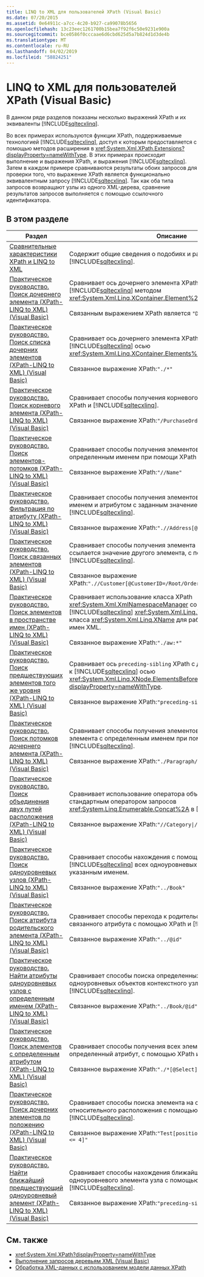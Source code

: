 ```yaml
---
title: LINQ to XML для пользователей XPath (Visual Basic)
ms.date: 07/20/2015
ms.assetid: 0e64911c-a7cc-4c20-b927-ca99078b5656
ms.openlocfilehash: 13c23eec1261700b15bea7f92f6c50e9231e900a
ms.sourcegitcommit: bce0586f0cccaae6d6cbd625d5a7b824d1d3de4b
ms.translationtype: MT
ms.contentlocale: ru-RU
ms.lasthandoff: 04/02/2019
ms.locfileid: "58824251"
---
```

# <a name="linq-to-xml-for-xpath-users-visual-basic"></a>LINQ to XML для пользователей XPath (Visual Basic)

В данном ряде разделов показаны несколько выражений XPath и их эквиваленты [!INCLUDE[sqltecxlinq](~/includes/sqltecxlinq-md.md)].  
  
 Во всех примерах используются функции XPath, поддерживаемые технологией [!INCLUDE[sqltecxlinq](~/includes/sqltecxlinq-md.md)], доступ к которым предоставляется с помощью методов расширения в <xref:System.Xml.XPath.Extensions?displayProperty=nameWithType>. В этих примерах происходит выполнение и выражения XPath, и выражения [!INCLUDE[sqltecxlinq](~/includes/sqltecxlinq-md.md)]. Затем в каждом примере сравниваются результаты обоих запросов для проверки того, что выражение XPath является функционально эквивалентным запросу [!INCLUDE[sqltecxlinq](~/includes/sqltecxlinq-md.md)]. Так как оба типа запросов возвращают узлы из одного XML-дерева, сравнение результатов запросов выполняется с помощью ссылочного идентификатора.  
  
## <a name="in-this-section"></a>В этом разделе  
  
|Раздел|Описание|  
|-----------|-----------------|  
|[Сравнительные характеристики XPath и LINQ to XML](../../../../visual-basic/programming-guide/concepts/linq/comparison-of-xpath-and-linq-to-xml.md)|Содержит общие сведения о подобиях и различиях между XPath и [!INCLUDE[sqltecxlinq](~/includes/sqltecxlinq-md.md)].|  
|[Практическое руководство. Поиск дочернего элемента (XPath-LINQ to XML) (Visual Basic)](../../../../visual-basic/programming-guide/concepts/linq/how-to-find-a-child-element-xpath-linq-to-xml.md)|Сравнивает ось дочернего элемента XPath с предусмотренным в [!INCLUDE[sqltecxlinq](~/includes/sqltecxlinq-md.md)] методом <xref:System.Xml.Linq.XContainer.Element%2A>.<br /><br /> Связанным выражением XPath является `"DeliveryNotes"`.|  
|[Практическое руководство. Поиск списка дочерних элементов (XPath-LINQ to XML) (Visual Basic)](../../../../visual-basic/programming-guide/concepts/linq/how-to-find-a-list-of-child-elements-xpath-linq-to-xml.md)|Сравнивает ось дочернего элемента XPath с предусмотренной в [!INCLUDE[sqltecxlinq](~/includes/sqltecxlinq-md.md)] осью <xref:System.Xml.Linq.XContainer.Elements%2A>.<br /><br /> Связанное выражение XPath:`"./*"`|  
|[Практическое руководство. Поиск корневого элемента (XPath-LINQ to XML) (Visual Basic)](../../../../visual-basic/programming-guide/concepts/linq/how-to-find-the-root-element-xpath-linq-to-xml.md)|Сравнивает способы получения корневого элемента при помощи XPath и [!INCLUDE[sqltecxlinq](~/includes/sqltecxlinq-md.md)].<br /><br /> Связанное выражение XPath:`"/PurchaseOrders"`|  
|[Практическое руководство. Поиск элементов-потомков (XPath-LINQ to XML) (Visual Basic)](../../../../visual-basic/programming-guide/concepts/linq/how-to-find-descendant-elements-xpath-linq-to-xml.md)|Сравнивает способы получения элементов-потомков с определенным именем при помощи XPath и [!INCLUDE[sqltecxlinq](~/includes/sqltecxlinq-md.md)].<br /><br /> Связанное выражение XPath:`"//Name"`|  
|[Практическое руководство. Фильтрация по атрибуту (XPath-LINQ to XML) (Visual Basic)](../../../../visual-basic/programming-guide/concepts/linq/how-to-filter-on-an-attribute-xpath-linq-to-xml.md)|Сравнивает способы получения элементов-потомков с указанным именем и атрибутом с заданным значением с помощью XPath и [!INCLUDE[sqltecxlinq](~/includes/sqltecxlinq-md.md)].<br /><br /> Связанное выражение XPath:`".//Address[@Type='Shipping']"`|  
|[Практическое руководство. Поиск связанных элементов (XPath-LINQ to XML) (Visual Basic)](../../../../visual-basic/programming-guide/concepts/linq/how-to-find-related-elements-xpath-linq-to-xml.md)|Сравнивает способы получения элемента по атрибуту, на который ссылается значение другого элемента, с помощью XPath и [!INCLUDE[sqltecxlinq](~/includes/sqltecxlinq-md.md)].<br /><br /> Связанное выражение XPath:`".//Customer[@CustomerID=/Root/Orders/Order[12]/CustomerID]"`|  
|[Практическое руководство. Поиск элементов в пространстве имен (XPath-LINQ to XML) (Visual Basic)](../../../../visual-basic/programming-guide/concepts/linq/how-to-find-elements-in-a-namespace.md)|Сравнивает использование класса XPath <xref:System.Xml.XmlNamespaceManager> со свойством [!INCLUDE[sqltecxlinq](~/includes/sqltecxlinq-md.md)] <xref:System.Xml.Linq.XName.Namespace%2A> класса <xref:System.Xml.Linq.XName> для работы с пространствами имен XML.<br /><br /> Связанное выражение XPath:`"./aw:*"`|  
|[Практическое руководство. Поиск предшествующих элементов того же уровня (XPath-LINQ to XML) (Visual Basic)](../../../../visual-basic/programming-guide/concepts/linq/how-to-find-preceding-siblings-xpath-linq-to-xml.md)|Сравнивает ось `preceding-sibling` XPath с дочерней по отношению к [!INCLUDE[sqltecxlinq](~/includes/sqltecxlinq-md.md)] осью <xref:System.Xml.Linq.XNode.ElementsBeforeSelf%2A?displayProperty=nameWithType>.<br /><br /> Связанное выражение XPath:`"preceding-sibling::*"`|  
|[Практическое руководство. Поиск потомков дочернего элемента (XPath-LINQ to XML) (Visual Basic)](../../../../visual-basic/programming-guide/concepts/linq/how-to-find-descendants-of-a-child-element-xpath-linq-to-xml.md)|Сравнивает способы получения элементов-потомков дочернего элемента с определенным именем при помощи XPath и [!INCLUDE[sqltecxlinq](~/includes/sqltecxlinq-md.md)].<br /><br /> Связанное выражение XPath:`"./Paragraph//Text/text()"`|  
|[Практическое руководство. Поиск объединения двух путей расположения (XPath-LINQ to XML) (Visual Basic)](../../../../visual-basic/programming-guide/concepts/linq/how-to-find-a-union-of-two-location-paths-xpath.md)|Сравнивает использование оператора объединения <code>&#124;</code> в XPath со стандартным оператором запросов <xref:System.Linq.Enumerable.Concat%2A> в [!INCLUDE[sqltecxlinq](~/includes/sqltecxlinq-md.md)].<br /><br /> Связанное выражение XPath:<code>"//Category&#124;//Price"</code>|  
|[Практическое руководство. Поиск одноуровневых узлов (XPath-LINQ to XML) (Visual Basic)](../../../../visual-basic/programming-guide/concepts/linq/how-to-find-sibling-nodes-xpath-linq-to-xml.md)|Сравнивает способы нахождения с помощью XPath и [!INCLUDE[sqltecxlinq](~/includes/sqltecxlinq-md.md)] всех одноуровневых объектов узла с указанным именем.<br /><br /> Связанное выражение XPath:`"../Book"`|  
|[Практическое руководство. Поиск атрибута родительского элемента (XPath-LINQ to XML) (Visual Basic)](../../../../visual-basic/programming-guide/concepts/linq/how-to-find-an-attribute-of-the-parent-xpath-linq-to-xml.md)|Сравнивает способы перехода к родительскому элементу и поиска связанного атрибута с помощью XPath и [!INCLUDE[sqltecxlinq](~/includes/sqltecxlinq-md.md)].<br /><br /> Связанное выражение XPath:`"../@id"`|  
|[Практическое руководство. Найти атрибуты одноуровневых узлов с определенным именем (XPath-LINQ to XML) (Visual Basic)](../../../../visual-basic/programming-guide/concepts/linq/how-to-find-attributes-of-siblings-with-a-specific-name.md)|Сравнивает способы поиска определенных атрибутов одноуровневых объектов контекстного узла при помощи XPath и [!INCLUDE[sqltecxlinq](~/includes/sqltecxlinq-md.md)].<br /><br /> Связанное выражение XPath:`"../Book/@id"`|  
|[Практическое руководство. Поиск элементов с определенным атрибутом (XPath-LINQ to XML) (Visual Basic)](../../../../visual-basic/programming-guide/concepts/linq/how-to-find-elements-with-a-specific-attribute.md)|Сравнивает способы получения всех элементов, содержащих определенный атрибут, с помощью XPath и [!INCLUDE[sqltecxlinq](~/includes/sqltecxlinq-md.md)].<br /><br /> Связанное выражение XPath:`"./*[@Select]"`|  
|[Практическое руководство. Поиск дочерних элементов по положению (XPath-LINQ to XML) (Visual Basic)](../../../../visual-basic/programming-guide/concepts/linq/how-to-find-child-elements-based-on-position.md)|Сравнивает способы поиска элемента на основе его относительного расположения с помощью XPath и [!INCLUDE[sqltecxlinq](~/includes/sqltecxlinq-md.md)].<br /><br /> Связанное выражение XPath:`"Test[position() >= 2 and position() <= 4]"`|  
|[Практическое руководство. Найти ближайший предшествующий одноуровневый элемент (XPath-LINQ to XML) (Visual Basic)](../../../../visual-basic/programming-guide/concepts/linq/how-to-find-the-immediate-preceding-sibling-xpath-linq-to-xml.md)|Сравнивает способы нахождения ближайшего предшествующего одноуровневого элемента узла с помощью XPath и [!INCLUDE[sqltecxlinq](~/includes/sqltecxlinq-md.md)].<br /><br /> Связанное выражение XPath:`"preceding-sibling::*[1]"`|  
  
## <a name="see-also"></a>См. также

- <xref:System.Xml.XPath?displayProperty=nameWithType>
- [Выполнение запросов деревьям XML (Visual Basic)](../../../../visual-basic/programming-guide/concepts/linq/querying-xml-trees.md)
- [Обработка XML-данных с использованием модели данных XPath](../../../../standard/data/xml/process-xml-data-using-the-xpath-data-model.md)
